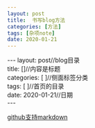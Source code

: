 ```yaml
---
layout: post
title:  书写blog方法
categories: [方法]
tags: [杂项note]
date: 2020-01-21
---
```



\-\-\-
layout: post//blog目录  
title:  \[\]//内容是标题  
categories: \[ \]//侧面标签分类  
tags: \[ \]//首页的目录  
date: 2020-01-21//日期  
\-\-\-

[github支持markdown](https://www.jianshu.com/p/f86e22eaa2f1)
